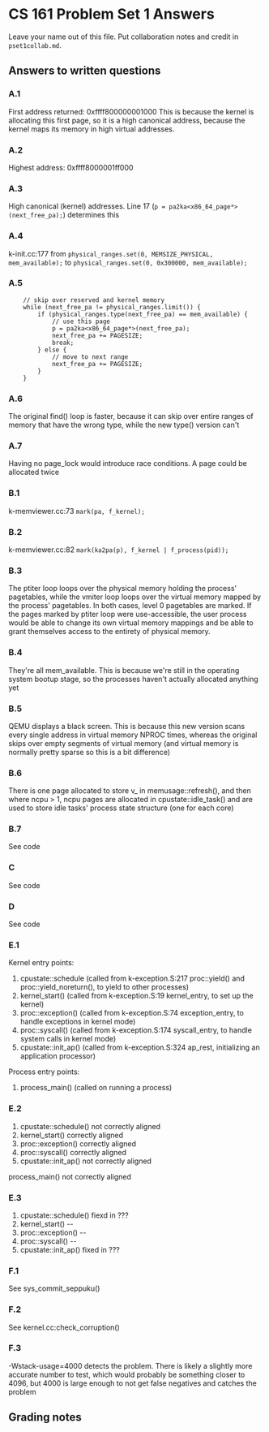 CS 161 Problem Set 1 Answers
============================
Leave your name out of this file. Put collaboration notes and credit in
`pset1collab.md`.

Answers to written questions
----------------------------

### A.1
First address returned: 0xffff800000001000
This is because the kernel is allocating this first page, so it is a high canonical address, because the kernel maps its memory in high virtual addresses.

### A.2
Highest address: 0xffff8000001ff000

### A.3
High canonical (kernel) addresses. Line 17 (`p = pa2ka<x86_64_page*>(next_free_pa);`) determines this

### A.4
k-init.cc:177 from `physical_ranges.set(0, MEMSIZE_PHYSICAL, mem_available);` to `physical_ranges.set(0, 0x300000, mem_available);`

### A.5
```
    // skip over reserved and kernel memory
    while (next_free_pa != physical_ranges.limit()) {
        if (physical_ranges.type(next_free_pa) == mem_available) {
            // use this page
            p = pa2ka<x86_64_page*>(next_free_pa);
            next_free_pa += PAGESIZE;
            break;
        } else {
            // move to next range
            next_free_pa += PAGESIZE;
        }
    }
```

### A.6
The original find() loop is faster, because it can skip over entire ranges of memory that have the wrong type, while the new type() version can't

### A.7
Having no page_lock would introduce race conditions. A page could be allocated twice

### B.1
k-memviewer.cc:73 `mark(pa, f_kernel);`

### B.2
k-memviewer.cc:82 `mark(ka2pa(p), f_kernel | f_process(pid));`

### B.3
The ptiter loop loops over the physical memory holding the process' pagetables, while the vmiter loop loops over the virtual memory mapped by the process' pagetables. In both cases, level 0 pagetables are marked. If the pages marked by ptiter loop were use-accessible, the user process would be able to change its own virtual memory mappings and be able to grant themselves access to the entirety of physical memory.

### B.4
They're all mem_available. This is because we're still in the operating system bootup stage, so the processes haven't actually allocated anything yet

### B.5
QEMU displays a black screen. This is because this new version scans every single address in virtual memory NPROC times, whereas the original skips over empty segments of virtual memory (and virtual memory is normally pretty sparse so this is a bit difference)

### B.6
There is one page allocated to store v_ in memusage::refresh(), and then where ncpu > 1, ncpu pages are allocated in cpustate::idle_task() and are used to store idle tasks' process state structure (one for each core)

### B.7
See code

### C
See code

### D
See code

### E.1
Kernel entry points:
1. cpustate::schedule (called from k-exception.S:217 proc::yield() and proc::yield_noreturn(), to yield to other processes)
2. kernel_start() (called from k-exception.S:19 kernel_entry, to set up the kernel)
3. proc::exception() (called from k-exception.S:74 exception_entry, to handle exceptions in kernel mode)
4. proc::syscall() (called from k-exception.S:174 syscall_entry, to handle system calls in kernel mode)
5. cpustate::init_ap() (called from k-exception.S:324 ap_rest, initializing an application processor)

Process entry points:
1. process_main() (called on running a process)

### E.2

1. cpustate::schedule() not correctly aligned
2. kernel_start() correctly aligned
3. proc::exception() correctly aligned
4. proc::syscall() correctly aligned
5. cpustate::init_ap() not correctly aligned

process_main() not correctly aligned

### E.3

1. cpustate::schedule() fiexd in ???
2. kernel_start() --
3. proc::exception() --
4. proc::syscall() --
5. cpustate::init_ap() fixed in ???

### F.1
See sys_commit_seppuku()

### F.2
See kernel.cc:check_corruption()

### F.3
-Wstack-usage=4000 detects the problem. There is likely a slightly more accurate number to test, which would probably be something closer to 4096, but 4000 is large enough to not get false negatives and catches the problem

Grading notes
-------------
